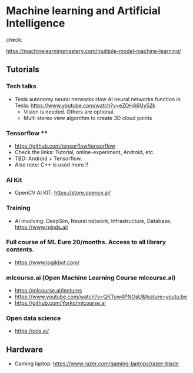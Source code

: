 # Machine learning and Artificial Intelligence

check:

https://machinelearningmastery.com/multiple-model-machine-learning/

## Tutorials

### Tech talks
* Tesla autonomy neural networks How AI neural networks function in Tesla: https://www.youtube.com/watch?v=eZOHA6Uy52k
  * Vision is needed. Others are optional.
  * Multi stereo view algorithm to create 3D cloud points


### Tensorflow **
* https://github.com/tensorflow/tensorflow
* Check the links: Tutorial, online-experiment, Android, etc.
* TBD: Android + Tensorflow.
* Also note: C++ is used more !!

### AI Kit
* OpenCV AI KIT: https://store.opencv.ai/

### Training
* AI involving: DeepSim, Neural network, Infrastructure, Database, https://www.minds.ai/

### Full course of ML Euro 20/months. Access to all library contents.
* https://www.logikbot.com/

### mlcourse.ai (Open Machine Learning Course mlcourse.ai)
* https://mlcourse.ai/lectures
* https://www.youtube.com/watch?v=QKTuw4PNOsU&feature=youtu.be
* https://github.com/Yorko/mlcourse.ai

### Open data science
* https://ods.ai/

## Hardware

* Gaming laptop: https://www.razer.com/gaming-laptops/razer-blade
